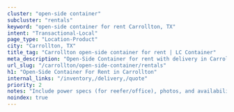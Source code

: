 ```yaml
---
cluster: "open-side container"
subcluster: "rentals"
keyword: "open-side container for rent Carrollton, TX"
intent: "Transactional-Local"
page_type: "Location-Product"
city: "Carrollton, TX"
title_tag: "Carrollton open-side container for rent | LC Container"
meta_description: "Open-Side Container for rent with delivery in Carrollton, TX. LC Container — local Since 2003. Get pricing today."
url_slug: "/carrollton/open-side-container/rentals"
h1: "Open-Side Container For Rent in Carrollton"
internal_links: "/inventory,/delivery,/quote"
priority: 2
notes: "Include power specs (for reefer/office), photos, and availability."
noindex: true
---
```


<!-- TODO: Add unique city/inventory copy, images, and internal links here. -->
